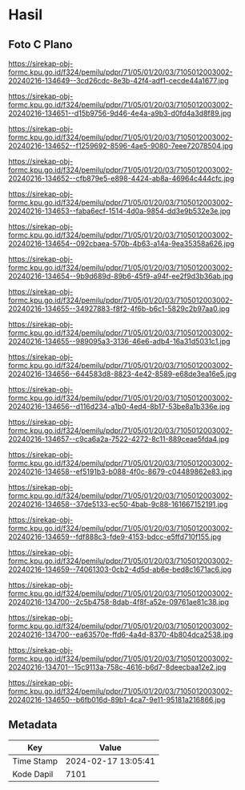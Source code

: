 # Hasil

## Foto C Plano

https://sirekap-obj-formc.kpu.go.id/f324/pemilu/pdpr/71/05/01/20/03/7105012003002-20240216-134649--3cd26cdc-8e3b-42f4-adf1-cecde44a1677.jpg

https://sirekap-obj-formc.kpu.go.id/f324/pemilu/pdpr/71/05/01/20/03/7105012003002-20240216-134651--d15b9756-9d46-4e4a-a9b3-d0fd4a3d8f89.jpg

https://sirekap-obj-formc.kpu.go.id/f324/pemilu/pdpr/71/05/01/20/03/7105012003002-20240216-134652--f1259692-8596-4ae5-9080-7eee72078504.jpg

https://sirekap-obj-formc.kpu.go.id/f324/pemilu/pdpr/71/05/01/20/03/7105012003002-20240216-134652--cfb879e5-e898-4424-ab8a-46964c444cfc.jpg

https://sirekap-obj-formc.kpu.go.id/f324/pemilu/pdpr/71/05/01/20/03/7105012003002-20240216-134653--faba6ecf-1514-4d0a-9854-dd3e9b532e3e.jpg

https://sirekap-obj-formc.kpu.go.id/f324/pemilu/pdpr/71/05/01/20/03/7105012003002-20240216-134654--092cbaea-570b-4b63-a14a-9ea35358a626.jpg

https://sirekap-obj-formc.kpu.go.id/f324/pemilu/pdpr/71/05/01/20/03/7105012003002-20240216-134654--9b9d689d-89b6-45f9-a94f-ee2f9d3b36ab.jpg

https://sirekap-obj-formc.kpu.go.id/f324/pemilu/pdpr/71/05/01/20/03/7105012003002-20240216-134655--34927883-f8f2-4f6b-b6c1-5829c2b97aa0.jpg

https://sirekap-obj-formc.kpu.go.id/f324/pemilu/pdpr/71/05/01/20/03/7105012003002-20240216-134655--989095a3-3136-46e6-adb4-16a31d5031c1.jpg

https://sirekap-obj-formc.kpu.go.id/f324/pemilu/pdpr/71/05/01/20/03/7105012003002-20240216-134656--644583d8-8823-4e42-8589-e68de3ea16e5.jpg

https://sirekap-obj-formc.kpu.go.id/f324/pemilu/pdpr/71/05/01/20/03/7105012003002-20240216-134656--d116d234-a1b0-4ed4-8b17-53be8a1b336e.jpg

https://sirekap-obj-formc.kpu.go.id/f324/pemilu/pdpr/71/05/01/20/03/7105012003002-20240216-134657--c9ca6a2a-7522-4272-8c11-889ceae5fda4.jpg

https://sirekap-obj-formc.kpu.go.id/f324/pemilu/pdpr/71/05/01/20/03/7105012003002-20240216-134658--ef5191b3-b088-4f0c-8679-c04489862e83.jpg

https://sirekap-obj-formc.kpu.go.id/f324/pemilu/pdpr/71/05/01/20/03/7105012003002-20240216-134658--37de5133-ec50-4bab-9c88-161667152191.jpg

https://sirekap-obj-formc.kpu.go.id/f324/pemilu/pdpr/71/05/01/20/03/7105012003002-20240216-134659--fdf888c3-fde9-4153-bdcc-e5ffd710f155.jpg

https://sirekap-obj-formc.kpu.go.id/f324/pemilu/pdpr/71/05/01/20/03/7105012003002-20240216-134659--74061303-0cb2-4d5d-ab6e-bed8c1671ac6.jpg

https://sirekap-obj-formc.kpu.go.id/f324/pemilu/pdpr/71/05/01/20/03/7105012003002-20240216-134700--2c5b4758-8dab-4f8f-a52e-09761ae81c38.jpg

https://sirekap-obj-formc.kpu.go.id/f324/pemilu/pdpr/71/05/01/20/03/7105012003002-20240216-134700--ea63570e-ffd6-4a4d-8370-4b804dca2538.jpg

https://sirekap-obj-formc.kpu.go.id/f324/pemilu/pdpr/71/05/01/20/03/7105012003002-20240216-134701--15c9113a-758c-4616-b6d7-8deecbaa12e2.jpg

https://sirekap-obj-formc.kpu.go.id/f324/pemilu/pdpr/71/05/01/20/03/7105012003002-20240216-134650--b6fb016d-89b1-4ca7-9e11-95181a216866.jpg


## Metadata

| Key        | Value               |
| ---------- | ------------------- |
| Time Stamp | 2024-02-17 13:05:41 |
| Kode Dapil | 7101                |



